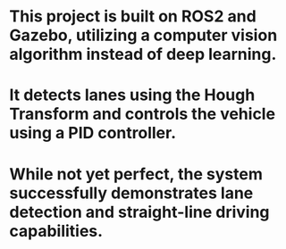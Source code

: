 # This project is built on ROS2 and Gazebo, utilizing a computer vision algorithm instead of deep learning.
# It detects lanes using the Hough Transform and controls the vehicle using a PID controller.
# While not yet perfect, the system successfully demonstrates lane detection and straight-line driving capabilities.
